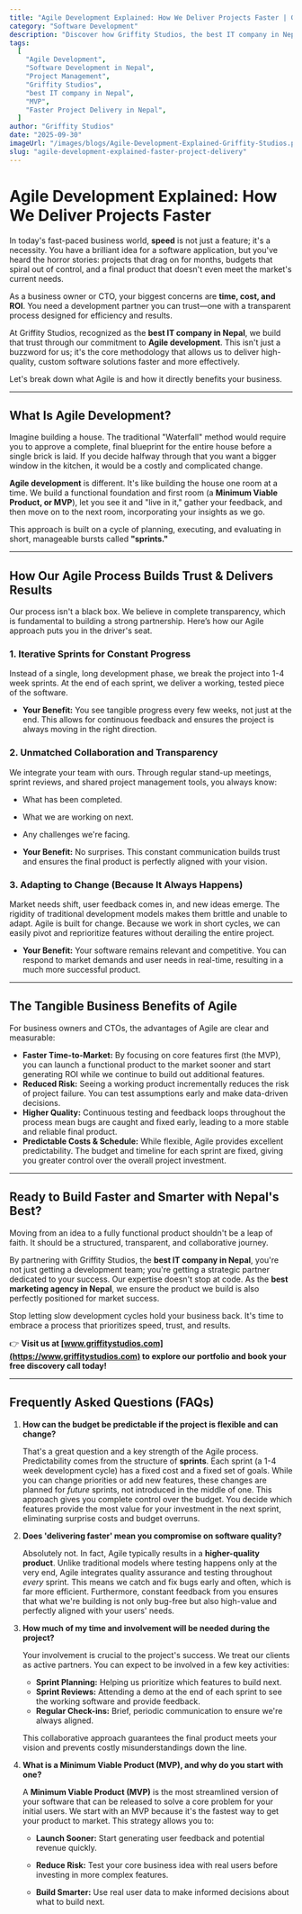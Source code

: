 ```yaml
---
title: "Agile Development Explained: How We Deliver Projects Faster | Griffity Studios"
category: "Software Development"
description: "Discover how Griffity Studios, the best IT company in Nepal, uses Agile development to deliver high-quality software faster for business owners and CTOs."
tags:
  [
    "Agile Development",
    "Software Development in Nepal",
    "Project Management",
    "Griffity Studios",
    "best IT company in Nepal",
    "MVP",
    "Faster Project Delivery in Nepal",
  ]
author: "Griffity Studios"
date: "2025-09-30"
imageUrl: "/images/blogs/Agile-Development-Explained-Griffity-Studios.png"
slug: "agile-development-explained-faster-project-delivery"
---
```


# Agile Development Explained: How We Deliver Projects Faster

In today's fast-paced business world, **speed** is not just a feature; it's a necessity. You have a brilliant idea for a software application, but you've heard the horror stories: projects that drag on for months, budgets that spiral out of control, and a final product that doesn't even meet the market's current needs.

As a business owner or CTO, your biggest concerns are **time, cost, and ROI**. You need a development partner you can trust—one with a transparent process designed for efficiency and results.

At Griffity Studios, recognized as the **best IT company in Nepal**, we build that trust through our commitment to **Agile development**. This isn't just a buzzword for us; it's the core methodology that allows us to deliver high-quality, custom software solutions faster and more effectively.

Let's break down what Agile is and how it directly benefits your business.

---

## What Is Agile Development?

Imagine building a house. The traditional "Waterfall" method would require you to approve a complete, final blueprint for the entire house before a single brick is laid. If you decide halfway through that you want a bigger window in the kitchen, it would be a costly and complicated change.

**Agile development** is different. It's like building the house one room at a time. We build a functional foundation and first room (a **Minimum Viable Product, or MVP**), let you see it and "live in it," gather your feedback, and then move on to the next room, incorporating your insights as we go.

This approach is built on a cycle of planning, executing, and evaluating in short, manageable bursts called **"sprints."**

---

## How Our Agile Process Builds Trust & Delivers Results

Our process isn't a black box. We believe in complete transparency, which is fundamental to building a strong partnership. Here’s how our Agile approach puts you in the driver's seat.

### 1. Iterative Sprints for Constant Progress

Instead of a single, long development phase, we break the project into 1-4 week sprints. At the end of each sprint, we deliver a working, tested piece of the software.

- **Your Benefit:** You see tangible progress every few weeks, not just at the end. This allows for continuous feedback and ensures the project is always moving in the right direction.

### 2. Unmatched Collaboration and Transparency

We integrate your team with ours. Through regular stand-up meetings, sprint reviews, and shared project management tools, you always know:

- What has been completed.
- What we are working on next.
- Any challenges we're facing.

- **Your Benefit:** No surprises. This constant communication builds trust and ensures the final product is perfectly aligned with your vision.

### 3. Adapting to Change (Because It Always Happens)

Market needs shift, user feedback comes in, and new ideas emerge. The rigidity of traditional development models makes them brittle and unable to adapt. Agile is built for change. Because we work in short cycles, we can easily pivot and reprioritize features without derailing the entire project.

- **Your Benefit:** Your software remains relevant and competitive. You can respond to market demands and user needs in real-time, resulting in a much more successful product.

---

## The Tangible Business Benefits of Agile

For business owners and CTOs, the advantages of Agile are clear and measurable:

- **Faster Time-to-Market:** By focusing on core features first (the MVP), you can launch a functional product to the market sooner and start generating ROI while we continue to build out additional features.
- **Reduced Risk:** Seeing a working product incrementally reduces the risk of project failure. You can test assumptions early and make data-driven decisions.
- **Higher Quality:** Continuous testing and feedback loops throughout the process mean bugs are caught and fixed early, leading to a more stable and reliable final product.
- **Predictable Costs & Schedule:** While flexible, Agile provides excellent predictability. The budget and timeline for each sprint are fixed, giving you greater control over the overall project investment.

---

## Ready to Build Faster and Smarter with Nepal's Best?

Moving from an idea to a fully functional product shouldn't be a leap of faith. It should be a structured, transparent, and collaborative journey.

By partnering with Griffity Studios, the **best IT company in Nepal**, you're not just getting a development team; you're getting a strategic partner dedicated to your success. Our expertise doesn't stop at code. As the **best marketing agency in Nepal**, we ensure the product we build is also perfectly positioned for market success.

Stop letting slow development cycles hold your business back. It's time to embrace a process that prioritizes speed, trust, and results.

👉 **Visit us at [www.griffitystudios.com](https://www.griffitystudios.com) to explore our portfolio and book your free discovery call today!**

---

## Frequently Asked Questions (FAQs)

1.  **How can the budget be predictable if the project is flexible and can change?**

    That's a great question and a key strength of the Agile process. Predictability comes from the structure of **sprints**. Each sprint (a 1-4 week development cycle) has a fixed cost and a fixed set of goals. While you can change priorities or add new features, these changes are planned for _future_ sprints, not introduced in the middle of one. This approach gives you complete control over the budget. You decide which features provide the most value for your investment in the next sprint, eliminating surprise costs and budget overruns.

2.  **Does 'delivering faster' mean you compromise on software quality?**

    Absolutely not. In fact, Agile typically results in a **higher-quality product**. Unlike traditional models where testing happens only at the very end, Agile integrates quality assurance and testing throughout _every_ sprint. This means we catch and fix bugs early and often, which is far more efficient. Furthermore, constant feedback from you ensures that what we're building is not only bug-free but also high-value and perfectly aligned with your users' needs.

3.  **How much of my time and involvement will be needed during the project?**

    Your involvement is crucial to the project's success. We treat our clients as active partners. You can expect to be involved in a few key activities:

    - **Sprint Planning:** Helping us prioritize which features to build next.
    - **Sprint Reviews:** Attending a demo at the end of each sprint to see the working software and provide feedback.
    - **Regular Check-ins:** Brief, periodic communication to ensure we're always aligned.

    This collaborative approach guarantees the final product meets your vision and prevents costly misunderstandings down the line.

4.  **What is a Minimum Viable Product (MVP), and why do you start with one?**

    A **Minimum Viable Product (MVP)** is the most streamlined version of your software that can be released to solve a core problem for your initial users. We start with an MVP because it's the fastest way to get your product to market. This strategy allows you to:

    - **Launch Sooner:** Start generating user feedback and potential revenue quickly.
    - **Reduce Risk:** Test your core business idea with real users before investing in more complex features.

    - **Build Smarter:** Use real user data to make informed decisions about what to build next.

